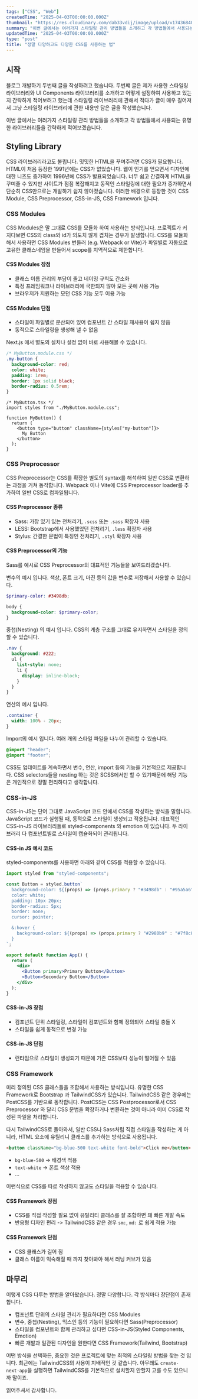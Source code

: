 ```yaml
---
tags: ["CSS", "Web"]
createdTime: "2025-04-03T00:00:00.000Z"
thumbnail: "https://res.cloudinary.com/dab33vdij/image/upload/v1743684064/IMG_0413_hf7j6x.jpg"
summary: "이번 글에서는 여러가지 스타일링 관리 방법들을 소개하고 각 방법들에서 사용되는 유명한 라이브러리들을 간략하게 적어보겠습니다."
updatedTime: "2025-04-03T00:00:00.000Z"
type: "post"
title: "정말 다양하고도 다양한 CSS를 사용하는 법"
---
```


## 시작

블로그 개발하기 두번째 글을 작성하려고 했습니다. 두번쨰 글은 제가 사용한 스타일링 라이브러리와 UI Components 라이브러리를 소개하고 어떻게 설정하여 사용하고 있는지 간략하게 적어보려고 했는데 스타일링 라이브러리에 관해서 적다가 글이 매우 길어져서 그냥 스타일링 라이브러리에 관한 내용만 담은 글을 작성했습니다.

이번 글에서는 여러가지 스타일링 관리 방법들을 소개하고 각 방법들에서 사용되는 유명한 라이브러리들을 간략하게 적어보겠습니다.

## Styling Library

CSS 라이브러리라고도 불립니다. 밋밋한 HTML을 꾸며주려면 CSS가 필요합니다. HTML이 처음 등장한 1991년에는 CSS가 없었습니다. 웹이 인기를 얻으면서 디자인에 대한 니즈도 증가하여 1996년에 CSS가 발표되었습니다. 너무 쉽고 간결하게 HTML을 꾸며줄 수 있지만 사이트가 점점 복잡해지고 동적인 스타일링에 대한 필요가 증가하면서 단순히 CSS만으로는 개발하기 쉽지 않아졌습니다. 이러한 배경으로 등장한 것이 CSS Module, CSS Preprocessor, CSS-in-JS, CSS Framework 입니다.

### CSS Modules

CSS Modules은 말 그대로 CSS를 모듈화 하여 사용하는 방식입니다. 프로젝트가 커지다보면 CSS의 class와 id가 의도치 않게 겹치는 경우가 발생합니다. CSS를 모듈화 해서 사용하면 CSS Modules 번들러 (e.g. Webpack or Vite)가 파일별로 자동으로 고유한 클래스네임을 만들어서 scope를 지역적으로 제한합니다.

#### CSS Modules 장점

- 클래스 이름 관리의 부담이 줄고 네이밍 규칙도 간소화
- 특정 프레임워크나 라이브러리에 국한되지 않아 모든 곳에 사용 가능
- 브라우저가 지원하는 모던 CSS 기능 모두 이용 가능

#### CSS Modules 단점

- 스타일이 파일별로 분산되어 있어 컴포넌트 간 스타일 재사용이 쉽지 않음
- 동적으로 스타일링을 생성해 낼 수 없음

Next.js 에서 별도의 설치나 설정 없이 바로 사용해볼 수 있습니다.

```css
/* MyButton.module.css */
.my-button {
  background-color: red;
  color: white;
  padding: 1rem;
  border: 1px solid black;
  border-radius: 0.5rem;
}
```

```tsx
/* MyButton.tsx */
import styles from "./MyButton.module.css";

function MyButton() {
  return (
    <button type="button" className={styles["my-button"]}>
      My Button
    </button>
  );
}
```

### CSS Preprocessor

CSS Preprocessor는 CSS를 확장한 별도의 syntax를 해석하여 일반 CSS로 변환하는 과정을 거쳐 동작합니다. Webpack 이나 Vite에 CSS Preprocessor loader를 추가하여 일반 CSS로 컴파일됩니다.

#### CSS Preprocessor 종류

- Sass: 가장 있기 있는 전처리기, `.scss` 또는 `.sass` 확장자 사용
- LESS: Bootstrap에서 사용했었던 전처리기, `.less` 확장자 사용
- Stylus: 간결한 문법이 특징인 전처리기, `.styl` 확장자 사용

#### CSS Preprocessor의 기능

Sass를 예시로 CSS Preprocessor의 대표적인 기능들을 보여드리겠습니다.

변수의 예시 입니다. 색상, 폰트 크기, 마진 등의 값을 변수로 저장해서 사용할 수 있습니다.

```scss
$primary-color: #3498db;

body {
  background-color: $primary-color;
}
```

중첩(Nesting) 의 예시 입니다. CSS의 계층 구조를 그대로 유지하면서 스타일을 정의할 수 있습니다.

```scss
.nav {
  background: #222;
  ul {
    list-style: none;
    li {
      display: inline-block;
    }
  }
}
```

연산의 예시 입니다.

```scss
.container {
  width: 100% - 20px;
}
```

Import의 예시 입니다. 여러 개의 스타일 파일을 나누어 관리할 수 있습니다.

```scss
@import "header";
@import "footer";
```

CSS도 업데이트를 계속하면서 변수, 연산, import 등의 기능을 기본적으로 제공합니다.
CSS selectors들을 nesting 하는 것은 SCSS에서만 할 수 있기때문에 해당 기능은 개인적으로 정말 편리하다고 생각합니다.

### CSS-in-JS

CSS-in-JS는 단어 그대로 JavaScript 코드 안에서 CSS를 작성하는 방식을 말합니다. JavaScript 코드가 실행될 때, 동적으로 스타일이 생성되고 적용됩니다. 대표적인 CSS-in-JS 라이브러리들로 styled-components 와 emotion 이 있습니다. 두 라이브러리 다 컴포넌트별로 스타일이 캡슐화되어 관리됩니다.

#### CSS-in JS 예시 코드

styled-components를 사용하면 아래와 같이 CSS를 적용할 수 있습니다.

```jsx
import styled from "styled-components";

const Button = styled.button`
  background-color: ${(props) => (props.primary ? "#3498db" : "#95a5a6")};
  color: white;
  padding: 10px 20px;
  border-radius: 5px;
  border: none;
  cursor: pointer;

  &:hover {
    background-color: ${(props) => (props.primary ? "#2980b9" : "#7f8c8d")};
  }
`;

export default function App() {
  return (
    <div>
      <Button primary>Primary Button</Button>
      <Button>Secondary Button</Button>
    </div>
  );
}
```

#### CSS-in-JS 장점

- 컴포넌트 단위 스타일링, 스타일이 컴포넌트와 함께 정의되어 스타일 충돌 X
- 스타일을 쉽게 동적으로 변경 가능

#### CSS-in-JS 단점

- 런타임으로 스타일이 생성되기 때문에 기존 CSS보다 성능이 떨어질 수 있음

### CSS Framework

미리 정의된 CSS 클래스들을 조합해서 사용하는 방식입니다. 유명한 CSS Framework로 Bootstrap 과 TailwindCSS가 있습니다. TailwindCSS 같은 경우에는 PostCSS를 기반으로 동작합니다. PostCSS는 CSS Postprocessor로서 CSS Preprocessor 와 달리 CSS 문법을 확장하거나 변환하는 것이 아니라 이미 CSS로 작성된 파일을 처리합니다.

다시 TailwindCSS로 돌아와서, 일반 CSS나 Sass처럼 직접 스타일을 작성하는 게 아니라, HTML 요소에 유틸리니 클래스를 추가하는 방식으로 사용됩니다.

```html
<button className="bg-blue-500 text-white font-bold">Click me</button>
```

- `bg-blue-500` -> 배경색 적용
- `text-white` -> 폰트 색상 적용
- ...

이런식으로 CSS를 따로 작성하지 않고도 스타일을 적용할 수 있습니다.

#### CSS Framework 장점

- CSS를 직접 작성할 필요 없이 유틸리티 클래스를 잘 조합하면 돼 빠른 개발 속도
- 반응형 디자인 편리 -> TailwindCSS 같은 경우 `sm:`, `md:` 로 쉽게 적용 가능

#### CSS Framework 단점

- CSS 클래스가 길어 짐
- 클래스 이름이 익숙해질 때 까지 찾아봐야 해서 러닝 커브가 있음

## 마무리

이렇게 CSS 다루는 방법을 알아봤습니다. 정말 다양합니다. 각 방식마다 장단점이 존재합니다.

- 컴포넌트 단위의 스타일 관리가 필요하다면 CSS Modules
- 변수, 중첩(Nesting), 믹스인 등의 기능이 필요하다면 Sass(Preprocessor)
- 스타일을 컴포넌트와 함께 관리하고 싶다면 CSS-in-JS(Styled Components, Emotion)
- 빠른 개발과 일관된 디자인을 원한다면 CSS Framework(Tailwind, Bootstrap)

어떤 방식을 선택하든, 중요한 것은 프로젝트에 맞는 최적의 스타일링 방법을 찾는 것 입니다. 최근에는 TailwindCSS의 사용이 지배적인 것 같습니다. 아무래도 `create-next-app`을 실행하면 TailwindCSS를 기본적으로 설치할지 안할지 고를 수도 있으니까 말이죠.

읽어주셔서 감사합니다.
